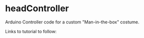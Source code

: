 headController
==============

Arduino Controller code for a custom "Man-in-the-box" costume.

Links to tutorial to follow:

